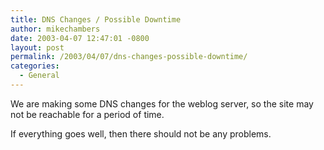 ```yaml
---
title: DNS Changes / Possible Downtime
author: mikechambers
date: 2003-04-07 12:47:01 -0800
layout: post
permalink: /2003/04/07/dns-changes-possible-downtime/
categories:
  - General
---
```



We are making some DNS changes for the weblog server, so the site may not be reachable for a period of time.

If everything goes well, then there should not be any problems.